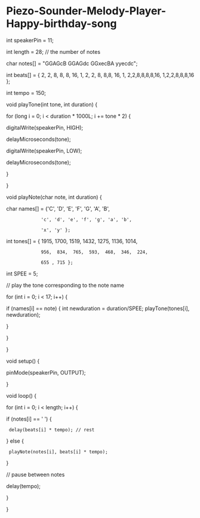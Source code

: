 # Piezo-Sounder-Melody-Player-Happy-birthday-song
int speakerPin = 11;

int length = 28; // the number of notes

char notes[] = "GGAGcB GGAGdc GGxecBA yyecdc";

int beats[] = { 2, 2, 8, 8, 8, 16, 1, 2, 2, 8, 8,8, 16, 1, 2,2,8,8,8,8,16, 1,2,2,8,8,8,16 };

int tempo = 150;

void playTone(int tone, int duration) {

for (long i = 0; i < duration * 1000L; i += tone * 2) {

   digitalWrite(speakerPin, HIGH);

   delayMicroseconds(tone);

   digitalWrite(speakerPin, LOW);

   delayMicroseconds(tone);

}

}

void playNote(char note, int duration) {

char names[] = {'C', 'D', 'E', 'F', 'G', 'A', 'B',           

                 'c', 'd', 'e', 'f', 'g', 'a', 'b',

                 'x', 'y' };

int tones[] = { 1915, 1700, 1519, 1432, 1275, 1136, 1014,

                 956,  834,  765,  593,  468,  346,  224,

                 655 , 715 };

int SPEE = 5;

// play the tone corresponding to the note name

for (int i = 0; i < 17; i++) {

   if (names[i] == note) {
    int newduration = duration/SPEE;
     playTone(tones[i], newduration);

   }

}

}

void setup() {

pinMode(speakerPin, OUTPUT);

}

void loop() {

for (int i = 0; i < length; i++) {

   if (notes[i] == ' ') {

     delay(beats[i] * tempo); // rest

   } else {

     playNote(notes[i], beats[i] * tempo);

   }

   // pause between notes

   delay(tempo);

}

}

